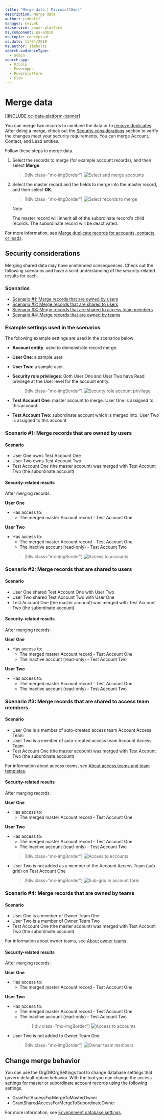 ```yaml
---
title: "Merge data | MicrosoftDocs"
description: Merge data
author: jimholtz
manager: kvivek
ms.service: power-platform
ms.component: pa-admin
ms.topic: conceptual
ms.date: 11/04/2019
ms.author: jimholtz
search.audienceType: 
  - admin
search.app:
  - D365CE
  - PowerApps
  - Powerplatform
  - Flow
---
```

# Merge data

[!INCLUDE [cc-data-platform-banner](../includes/cc-data-platform-banner.md)]

You can merge two records to combine the data or to [remove duplicates](https://docs.microsoft.com/powerapps/user/merge-duplicate-records). After doing a merge, check out the [Security considerations](#security-considerations) section to verify the changes meet your security requirements. You can merge Account, Contact, and Lead entities.

Follow these steps to merge data.

1. Select the records to merge (for example account records), and then select **Merge**.

   > [!div class="mx-imgBorder"] 
   > ![Select and merge accounts](media/select-merge-accounts.png "Select and merge accounts")

2. Select the master record and the fields to merge into the master record, and then select **OK**.

   > [!div class="mx-imgBorder"] 
   > ![Select records to merge](media/select-records-to-merge.png "Select records to merge")

   > [!NOTE]
   > The master record will inherit all of the subordinate record's child records. The subordinate record will be deactivated.

For more information, see [Merge duplicate records for accounts, contacts, or leads](https://docs.microsoft.com/powerapps/user/merge-duplicate-records).

## Security considerations

Merging shared data may have unintended consequences. Check out the following scenarios and have a solid understanding of the security-related results for each. 

### Scenarios
- [Scenario #1: Merge records that are owned by users ](#scenario-1-merge-records-that-are-owned-by-users)
- [Scenario #2: Merge records that are shared to users](#scenario-2-merge-records-that-are-shared-to-users)
- [Scenario #3: Merge records that are shared to access team members](#scenario-3-merge-records-that-are-shared-to-access-team-members)
- [Scenario #4: Merge records that are owned by teams](#scenario-4-merge-records-that-are-owned-by-teams)

### Example settings used in the scenarios
The following example settings are used in the scenarios below:

- **Account entity**: used to demonstrate record merge.
- **User One**: a sample user.
- **User Two**: a sample user.
- **Security role privileges**: Both User One and User Two have Read privilege at the User level for the account entity.
  
  > [!div class="mx-imgBorder"] 
  > ![Security role account privilege](media/security-role-account-privileges.png "Security role account privilege")

- **Test Account One**: master account to merge. User One is assigned to this account.
- **Test Account Two**: subordinate account which is merged into. User Two is assigned to this account.

### Scenario #1: Merge records that are owned by users

#### Scenario

- User One owns Test Account One
- User Two owns Test Account Two
- Test Account One (the master account) was merged with Test Account Two (the subordinate account)

#### Security-related results

After merging records:

**User One**
- Has access to:
  - The merged master Account record - Test Account One


**User Two**
- Has access to: 
  - The merged master Account record - Test Account One
  - The inactive account (read-only) - Test Account Two  
  > [!div class="mx-imgBorder"] 
  > ![Access to accounts](media/user-two-account-after-merge.png "Access to accounts")

### Scenario #2: Merge records that are shared to users

#### Scenario

- User One shared Test Account One with User Two
- User Two shared Test Account Two with User One
- Test Account One (the master account) was merged with Test Account Two (the subordinate account)

#### Security-related results

After merging records:

**User One**
- Has access to:
  - The merged master Account record - Test Account One
  - The inactive account (read-only) - Test Account Two  

**User Two**
- Has access to: 
  - The merged master Account record - Test Account One
  - The inactive account (read-only) - Test Account Two  


### Scenario #3: Merge records that are shared to access team members

#### Scenario

- User One is a member of auto-created access team Account Access Team
- User Two is a member of auto-created access team Account Access Team
- Test Account One (the master account) was merged with Test Account Two (the subordinate account)

For information about access teams, see [About access teams and team templates](manage-teams.md#about-access-teams-and-team-templates). 

#### Security-related results

After merging records:

**User One**
- Has access to:
  - The merged master Account record - Test Account One

**User Two**
- Has access to: 
  - The merged master Account record - Test Account One
  - The inactive account (read-only) - Test Account Two  
  > [!div class="mx-imgBorder"] 
  > ![Access to accounts](media/user-two-account-after-merge.png "Access to accounts")
- User Two is not added as a member of the Account Access Team (sub-grid) on Test Account One
  > [!div class="mx-imgBorder"] 
  > ![Sub-grid in account form](media/sub-grid-account-form.png "Sub-grid in account form")

### Scenario #4: Merge records that are owned by teams

#### Scenario

- User One is a member of Owner Team One 
- User Two is a member of Owner Team Two 
- Test Account One (the master account) was merged with Test Account Two (the subordinate account)

For information about owner teams, see [About owner teams](manage-teams.md#about-owner-teams).

#### Security-related results

After merging records:

**User One**
- Has access to:
  - The merged master Account record - Test Account One

**User Two**
- Has access to: 
  - The merged master Account record - Test Account One
  - The inactive account (read-only) - Test Account Two  
    > [!div class="mx-imgBorder"] 
    > ![Access to accounts](media/user-two-account-after-merge.png "Access to accounts")
- User Two is not added to Owner Team One
  > [!div class="mx-imgBorder"] 
  > ![Owner team members](media/user-one-owner-team-after-merge.png "Owner team members")


## Change merge behavior

You can use the OrgDBOrgSettings tool to change database settings that govern default option behavior. With the tool you can change the access settings for master or subordinate account records using the following settings:

- GrantFullAccessForMergeToMasterOwner	
- GrantSharedAccessForMergeToSubordinateOwner

For more information, see [Environment database settings](environment-database-settings.md).

